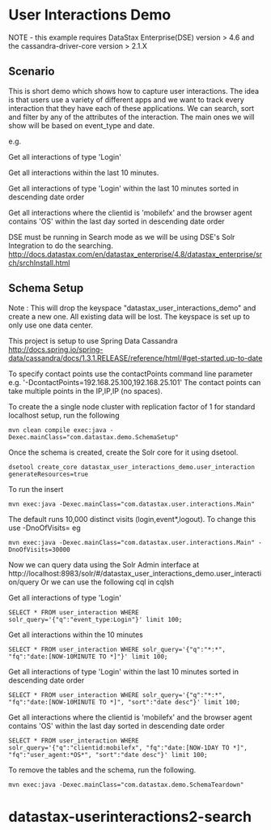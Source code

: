 User Interactions Demo
======================

NOTE - this example requires DataStax Enterprise(DSE) version > 4.6 and the cassandra-driver-core version > 2.1.X

## Scenario

This is short demo which shows how to capture user interactions. The idea is that users use a variety of different apps and we want to track every interaction that they have each of these applications. We can search, sort and filter by any of the attributes of the interaction. The main ones we will show will be based on event_type and date. 

e.g.

Get all interactions of type 'Login'

Get all interactions within the last 10 minutes. 

Get all interactions of type 'Login' within the last 10 minutes sorted in descending date order

Get all interactions where the clientid is 'mobilefx' and the browser agent contains 'OS' within the last day sorted in descending date order

DSE must be running in Search mode as we will be using DSE's Solr Integration to do the searching.
http://docs.datastax.com/en/datastax_enterprise/4.8/datastax_enterprise/srch/srchInstall.html

## Schema Setup
Note : This will drop the keyspace "datastax_user_interactions_demo" and create a new one. All existing data will be lost. The keyspace is set up to only use one data center.  

This project is setup to use Spring Data Cassandra 
http://docs.spring.io/spring-data/cassandra/docs/1.3.1.RELEASE/reference/html/#get-started.up-to-date

To specify contact points use the contactPoints command line parameter e.g. '-DcontactPoints=192.168.25.100,192.168.25.101'
The contact points can take multiple points in the IP,IP,IP (no spaces).

To create the a single node cluster with replication factor of 1 for standard localhost setup, run the following

    mvn clean compile exec:java -Dexec.mainClass="com.datastax.demo.SchemaSetup"
    
Once the schema is created, create the Solr core for it using dsetool.

	dsetool create_core datastax_user_interactions_demo.user_interaction generateResources=true    
    
To run the insert

	mvn exec:java -Dexec.mainClass="com.datastax.user.interactions.Main"
	
The default runs 10,000 distinct visits (login,event*,logout). To change this use -DnoOfVisits=   eg
	
	mvn exec:java -Dexec.mainClass="com.datastax.user.interactions.Main" -DnoOfVisits=30000
	
Now we can query data using the Solr Admin interface at 
http://localhost:8983/solr/#/datastax_user_interactions_demo.user_interaction/query
Or we can use the following cql in cqlsh

Get all interactions of type 'Login'
	
	SELECT * FROM user_interaction WHERE solr_query='{"q":"event_type:Login"}' limit 100;

Get all interactions within the 10 minutes

	SELECT * FROM user_interaction WHERE solr_query='{"q":"*:*", "fq":"date:[NOW-10MINUTE TO *]"}' limit 100; 

Get all interactions of type 'Login' within the last 10 minutes sorted in descending date order
	
	SELECT * FROM user_interaction WHERE solr_query='{"q":"*:*", "fq":"date:[NOW-10MINUTE TO *]", "sort":"date desc"}' limit 100;
	
Get all interactions where the clientid is 'mobilefx' and the browser agent contains 'OS' within the last day sorted in descending date order	
	
	SELECT * FROM user_interaction WHERE solr_query='{"q":"clientid:mobilefx", "fq":"date:[NOW-1DAY TO *]", "fq":"user_agent:*OS*", "sort":"date desc"}' limit 100;
	
To remove the tables and the schema, run the following.

    mvn exec:java -Dexec.mainClass="com.datastax.demo.SchemaTeardown"
	
# datastax-userinteractions2-search
